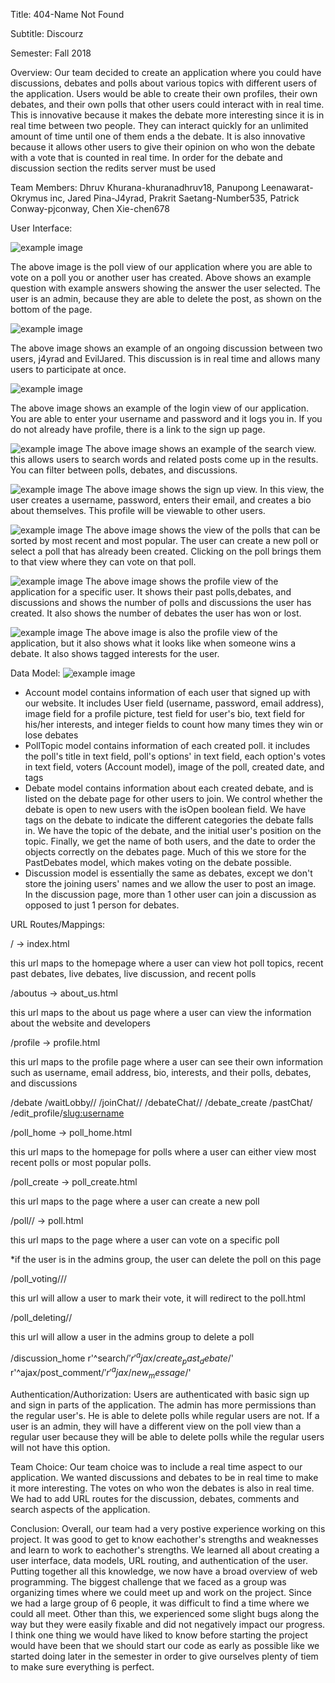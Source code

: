 Title:
404-Name Not Found

Subtitle:
Discourz

Semester:
Fall 2018

Overview:
Our team decided to create an application where you could have discussions, debates and polls about various topics with different users of the application. Users would be able to create their own profiles, their own debates, and their own polls that other users could interact with in real time. This is innovative because it makes the debate more interesting since it is in real time between two people. They can interact quickly for an unlimited amount of time until one of them ends a the debate. It is also innovative because it allows other users to give their opinion on who won the debate with a vote that is counted in real time. In order for the debate and discussion section the redits server must be used  

Team Members:
Dhruv Khurana-khuranadhruv18, Panupong Leenawarat-Okrymus inc, Jared Pina-J4yrad, Prakrit Saetang-Number535, Patrick Conway-pjconway, Chen Xie-chen678

User Interface:

![example image](imgs/poll.png)

The above image is the poll view of our application where you are able to vote on a poll you or another user has created. Above shows an example question with example answers showing the answer the user selected. The user is an admin, because they are able to delete the post, as shown on the bottom of the page. 

![example image](imgs/discussion.png)

The above image shows an example of an ongoing discussion between two users, j4yrad and EvilJared. This discussion is in real time and allows many users to participate at once. 

![example image](imgs/login.png)

The above image shows an example of the login view of our application. You are able to enter your username and password and it logs you in. If you do not already have profile, there is a link to the sign up page.

![example image](imgs/search.png)
The above image shows an example of the search view. this allows users to search words and related posts come up in the results. You can filter between polls, debates, and discussions. 

![example image](imgs/sign_up.png)
The above image shows the sign up view. In this view, the user creates a username, password, enters their email, and creates a bio about themselves. This profile will be viewable to other users.

![example image](imgs/pastpolls.png)
The above image shows the view of the polls that can be sorted by most recent and most popular. The user can create a new poll or select a poll that has already been created. Clicking on the poll brings them to that view where they can vote on that poll. 

![example image](imgs/profile.png)
The above image shows the profile view of the application for a specific user. It shows their past polls,debates, and discussions and shows the number of polls and discussions the user has created. It also shows the number of debates the user has won or lost.

![example image](imgs/profile2.png)
The above image is also the profile view of the application, but it also shows what it looks like when someone wins a debate. It also shows tagged interests for the user.

Data Model:
![example image](imgs/data_model.png)


- Account model contains information of each user that signed up with our website.  It includes User field (username, password, email address), image field for a profile picture, test field for user's bio, text field for his/her interests, and integer fields to count how many times they win or lose debates
- PollTopic model contains information of each created poll.  it includes the poll's title in text field, poll's options' in text field, each option's votes in text field, voters (Account model), image of the poll, created date, and tags
- Debate model contains information about each created debate, and is listed on the debate page for other users to join. We control whether the debate is open to new users with the isOpen boolean field. We have tags on the debate to indicate the different categories the debate falls in. We have the topic of the debate, and the initial user's position on the topic. Finally, we get the name of both users, and the date to order the objects correctly on the debates page. Much of this we store for the PastDebates model, which makes voting on the debate possible.
- Discussion model is essentially the same as debates, except we don't store the joining users' names and we allow the user to post an image. In the discussion page, more than 1 other user can join a discussion as opposed to just 1 person for debates.

URL Routes/Mappings:

/ -> index.html

this url maps to the homepage where a user can view hot poll topics, recent past debates, live debates, live discussion, and recent polls

/aboutus -> about_us.html

this url maps to the about us page where a user can view the information about the website and developers

/profile -> profile.html

this url maps to the profile page where a user can see their own information such as username, email address, bio, interests, and their polls, debates, and discussions

/debate
/waitLobby/<id>/
/joinChat/<uuid>/
/debateChat/<uuid>/
/debate_create
/pastChat/<uuid>
/edit_profile/<slug:username>

/poll_home -> poll_home.html

this url maps to the homepage for polls where a user can either view most recent polls or most popular polls.

/poll_create -> poll_create.html

this url maps to the page where a user can create a new poll

/poll/<uuid>/ -> poll.html

this url maps to the page where a user can vote on a specific poll

*if the user is in the admins group, the user can delete the poll on this page

/poll_voting/<uuid>/<vote>/

this url will allow a user to mark their vote, it will redirect to the poll.html

/poll_deleting/<uuid>/

this url will allow a user in the admins group to delete a poll

/discussion_home
r'^search/$'
r'^ajax/create_past_debate/$'
r'^ajax/post_comment/$'
r'^ajax/new_message/$'


Authentication/Authorization:
Users are authenticated with basic sign up and sign in parts of the application. The admin has more permissions than the regular user's. He is able to delete polls while regular users are not. If a user is an admin, they will have a different view on the poll view than a regular user because they will be able to delete polls while the regular users will not have this option.

Team Choice:
Our team choice was to include a real time aspect to our application. We wanted discussions and debates to be in real time to make it more interesting. The votes on who won the debates is also in real time. We had to add URL routes for the discussion, debates, comments and search aspects of the application. 

Conclusion:
Overall, our team had a very postive experience working on this project. It was good to get to know eachother's strengths and weaknesses and learn to work to eachother's strengths. We learned all about creating a user interface, data models, URL routing, and authentication of the user. Putting together all this knowledge, we now have a broad overview of web programming. The biggest challenge that we faced as a group was organizing times where we could meet up and work on the project. Since we had a large group of 6 people, it was difficult to find a time where we could all meet. Other than this, we experienced some slight bugs along the way but they were easily fixable and did not negatively impact our progress. I think one thing we would have liked to know before starting the project would have been that we should start our code as early as possible like we started doing later in the semester in order to give ourselves plenty of tiem to make sure everything is perfect.
